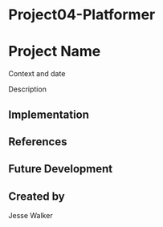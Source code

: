# Project04-Platformer

# Project Name
Context and date

Description

## Implementation

## References

## Future Development

## Created by
Jesse Walker